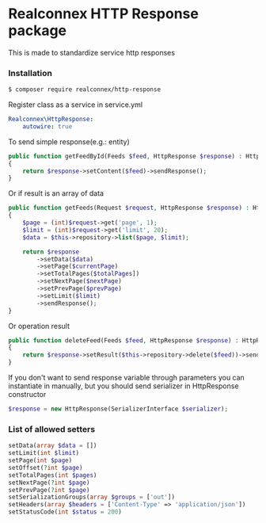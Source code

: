 # Realconnex HTTP Response package #

This is made to standardize service http responses

### Installation

```bash
$ composer require realconnex/http-response
```
Register class as a service in service.yml
```yaml
Realconnex\HttpResponse:
    autowire: true
```


To send simple response(e.g.: entity)
```php
public function getFeedById(Feeds $feed, HttpResponse $response) : HttpResponse
{
    return $response->setContent($feed)->sendResponse();
}
```
Or if result is an array of data
```php
public function getFeeds(Request $request, HttpResponse $response) : HttpResponse
{
    $page = (int)$request->get('page', 1);
    $limit = (int)$request->get('limit', 20);
    $data = $this->repository->list($page, $limit);

    return $response
        ->setData($data)
        ->setPage($currentPage)
        ->setTotalPages($totalPages])
        ->setNextPage($nextPage)
        ->setPrevPage($prevPage)
        ->setLimit($limit)
        ->sendResponse();
}
```
Or operation result
```php
public function deleteFeed(Feeds $feed, HttpResponse $response) : HttpResponse
{
    return $response->setResult($this->repository->delete($feed))->sendResponse();
}
```
If you don't want to send response variable through parameters you can instantiate in manually, but you should send serializer in HttpResponse constructor
```php
$response = new HttpResponse(SerializerInterface $serializer);
```
### List of allowed setters

```php
setData(array $data = [])
setLimit(int $limit)
setPage(int $page)
setOffset(?int $page)
setTotalPages(int $pages)
setNextPage(?int $page)
setPrevPage(?int $page)
setSerializationGroups(array $groups = ['out'])
setHeaders(array $headers = ['Content-Type' => 'application/json'])
setStatusCode(int $status = 200)
```

